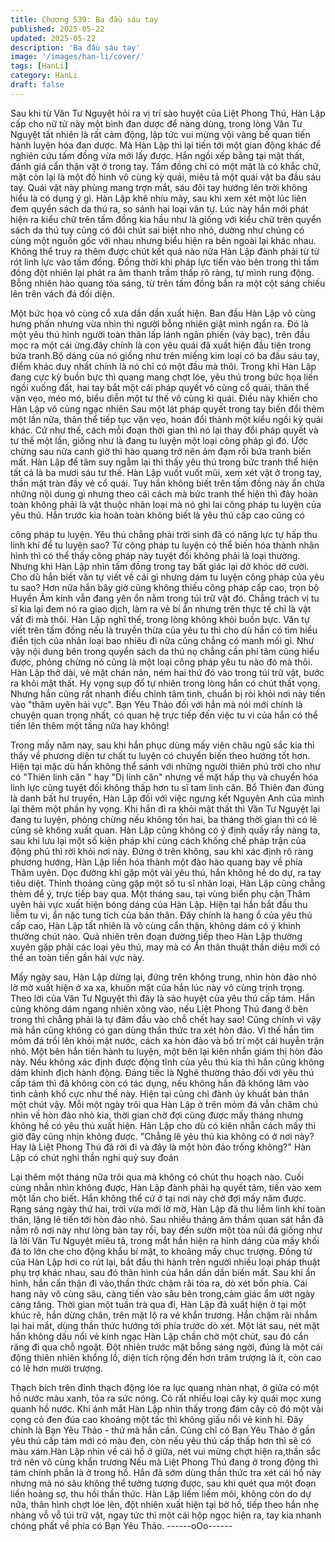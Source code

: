 ```yaml
---
title: Chương 539: Ba đầu sáu tay
published: 2025-05-22
updated: 2025-05-22
description: 'Ba đầu sáu tay'
image: '/images/han-li/cover/'
tags: [HanLi]
category: HanLi
draft: false
---
```


Sau khi từ Văn Tư Nguyệt hỏi ra vị trí sào huyệt của Liệt Phong
Thú, Hàn Lập cấp cho nữ tử này một bình đan dược để nàng
dùng, trong lòng Văn Tư Nguyệt tất nhiên là rất cảm động, lập tức
vui mừng vội vàng bế quan tiến hành luyện hóa đan dược.
Mà Hàn Lập thì lại tiến tới một gian động khác để nghiên cứu tấm
đồng vừa mới lấy được.
Hắn ngồi xếp bằng tại mật thất, đánh giá cẩn thận vật ở trong tay.
Tấm đồng chỉ có một mặt là có khắc chữ, mặt còn lại là một đồ
hình vô cùng kỳ quái, miêu tả một quái vật ba đầu sáu tay.
Quái vật này phùng mang trợn mắt, sáu đôi tay hướng lên trời
không hiểu là có dụng ý gì.
Hàn Lập khẽ nhíu mày, sau khi xem xét một lúc liên đem quyển
sách da thú ra, so sánh hai loại văn tự.
Lúc này hắn mới phát hiện ra kiểu chữ trên tấm đồng kia hầu như
là giống với kiểu chữ trên quyển sách da thú tuy cũng có đôi chút
sai biệt nho nhỏ, dường như chúng có cùng một nguồn gốc với
nhau nhưng biểu hiện ra bên ngoài lại khác nhau.
Không thể truy ra thêm được chút kết quả nào nữa Hàn Lập đành
phải từ từ rót linh lực vào tấm đồng.
Đồng thời khi pháp lực tiến vào bên trong thì tấm đồng đột nhiên
lại phát ra âm thanh trầm thấp rõ ràng, tự mình rung động.
Bỗng nhiên hào quang tỏa sáng, từ trên tấm đồng bắn ra một cột
sáng chiếu lên trên vách đá đối diện.

Một bức họa vô cùng cổ xưa dần dần xuất hiện.
Ban đầu Hàn Lập vô cùng hưng phấn nhưng vừa nhìn thì người
bỗng nhiên giật mình ngẩn ra.
Đó là một yêu thú hình người toàn thân lấp lánh ngân phiến (vảy
bạc), trên đầu mọc ra một cái ừng.đây chính là con yêu quái đã
xuất hiện đầu tiên trong bứa tranh.Bộ dáng của nó giống như trên
miếng kim loại có ba đầu sáu tay, điểm khác duy nhất chính là nó
chỉ có một đầu mà thôi.
Trong khi Hàn Lập đang cực kỳ buồn bực thì quang mang chợt
lóe, yêu thú trong bức họa liền ngồi xuống đất, hai tay bắt một cái
pháp quyết vô cùng cổ quái, thân thể vặn vẹo, méo mó, biểu diễn
một tư thế vô cùng kì quái.
Điều này khiến cho Hàn Lập vô cùng ngạc nhiên
Sau một lát pháp quyết trong tay biến đổi thêm một lần nữa, thân
thể tiếp tục vặn vẹo, hoán đổi thành một kiểu ngồi kỳ quái khác.
Cứ như thế, cách mỗi đoạn thời gian thì nó lại thay đổi pháp
quyết và tư thế một lần, giống như là đang tu luyện một loại công
pháp gì đó.
Ước chừng sau nửa canh giờ thì hào quang trở nên ảm đạm rồi
bứa tranh biến mất.
Hàn Lập để tâm suy ngẫm lại thì thấy yêu thú trong bức tranh thể
hiện tất cả là ba mươi sáu tư thế.
Hàn Lập vuốt vuốt mũi, xem xét vật ở trong tay, thần mặt tràn đầy
vẻ cổ quái.
Tuy hắn không biết trên tấm đồng này ẩn chứa những nội dung gì
nhưng theo cái cách mà bức tranh thể hiện thì đây hoàn toàn
không phải là vật thuộc nhân loại mà nó ghi lai công pháp tu luyện
của yêu thú.
Hắn trước kia hoàn toàn không biết là yêu thú cấp cao cũng có

công pháp tu luyện. Yêu thú chẳng phải trời sinh đã có năng lực
tự hấp thu linh khí để tu luyện sao?
Từ công pháp tu luyện có thể biến hóa thành nhân hình thì có thể
thấy công pháp này tuyệt đối không phải là loại thường.
Nhưng khi Hàn Lập nhìn tấm đồng trong tay bất giác lại dở khóc
dở cười.
Cho dù hắn biết văn tự viết về cái gì nhưng dám tu luyện công
pháp của yêu tu sao?
Hơn nữa hắn bây giờ cũng không thiếu công pháp cấp cao, trọn
bộ Huyền Âm kinh vẫn đang yên ổn nằm trong túi trữ vật đó.
Chẳng trách vị tu sĩ kia lại đem nó ra giao dịch, làm ra vẻ bí ẩn
nhưng trên thực tế chỉ là vật vất đi mà thôi.
Hàn Lập nghĩ thế, trong lòng không khỏi buồn bực.
Văn tự viết trên tấm đồng nếu là truyền thừa của yêu tu thì cho dù
hắn có tìm hiểu điển tịch của nhân loại bao nhiêu đi nữa cũng
chẳng có manh mối gì.
Như vậy nội dung bên trong quyển sách da thú nọ chẳng cần phí
tâm cũng hiểu được, phỏng chừng nó cũng là một loại công pháp
yêu tu nào đó mà thôi.
Hàn Lập thở dài, vẻ mặt chán nản, ném hai thứ đó vào trong túi
trữ vật, bước ra khỏi mật thất.
Hy vọng sụp đổ tự nhiên trong lòng hắn có chút thất vọng.
Nhưng hắn cũng rất nhanh điều chỉnh tâm tình, chuẩn bị ròi khỏi
nơi này tiến vào "thâm uyên hải vực".
Bạn Yêu Thảo đối với hắn mà nói mới chính là chuyện quan trọng
nhất, có quan hệ trực tiếp đến việc tu vi của hắn có thể tiến lên
thêm một tầng nữa hay không!

Trong mấy năm nay, sau khi hắn phục dùng mấy viên châu ngũ
sắc kia thì thấy về phương diện tư chất tu luyện có chuyển biến
theo hướng tốt hơn.
Hiện tại mặc dù hắn không thể sánh với những người thiên phú
trời cho như có "Thiên linh căn " hay "Dị linh căn" nhưng về mặt
hấp thụ và chuyển hóa linh lực cũng tuyệt đối không thấp hơn tu
sĩ tam linh căn.
Bổ Thiên đan đúng là danh bất hư truyền, Hàn Lập đối với việc
ngưng kết Nguyên Anh của mình lại thêm một phần hy vọng.
Khi hắn đi ra khỏi mật thất thì Văn Tư Nguyệt lại đang tu luyện,
phỏng chừng nếu không tốn hai, ba tháng thời gian thì có lẽ cũng
sẽ không xuất quan.
Hàn Lập cũng không có ý định quấy rầy nàng ta, sau khi lưu lại
một số kiện pháp khí cùng cách khống chế pháp trận của động
phủ thì rời khỏi nơi này.
Đứng ở trên không, sau khi xác định rõ ràng phương hướng, Hàn
Lập liền hóa thành một đào hào quang bay về phía Thâm uyên.
Dọc đường khi gặp một vài yêu thú, hắn không hề do dự, ra tay
tiêu diệt.
Thỉnh thoảng cũng gặp một số tu sĩ nhân loại, Hàn Lập cũng
chẳng thèm để ý, trực tiếp bay qua.
Một tháng sau, tại vùng biển phụ cận Thâm uyên hải vực xuất
hiện bóng dáng của Hàn Lập.
Hiện tại hắn bắt đầu thu liễm tu vi, ẩn nặc tung tích của bản thân.
Đây chính là hang ổ của yêu thú cấp cao, Hàn Lập tất nhiên là vô
cùng cẩn thận, không dám có ý khinh thường chút nào.
Quả nhiên trên đoạn đường tiếp theo Hàn Lập thường xuyên gặp
phải các loại yêu thú, may mà có Ẩn thân thuật thần diệu mới có
thể an toàn tiến gần hải vực này.

Mấy ngày sau, Hàn Lập dừng lại, đứng trên không trung, nhìn hòn
đảo nhỏ lờ mờ xuất hiện ở xa xa, khuôn mặt của hắn lúc này vô
cùng trịnh trọng.
Theo lời của Văn Tư Nguyệt thì đây là sào huyệt của yêu thú cấp
tám.
Hắn cũng không dám ngang nhiên xông vào, nếu Liệt Phong Thú
đang ở bên trong thì chẳng phải là tự đâm đầu vào chỗ chết hay
sao!
Cũng chính vì vậy mà hắn cũng không có gan dùng thần thức tra
xét hòn đảo.
Vì thế hắn tìm mỏm đá trồi lên khỏi mặt nước, cách xa hòn đảo và
bố trí một cái huyễn trận nhỏ.
Một bên hắn tiến hành tu luyện, một bên lại kiên nhẫn giám thị
hòn đảo này.
Nếu không xác định được động tĩnh của yêu thú kia thì hắn cũng
không dám khinh địch hành động.
Đáng tiếc là Nghê thường thảo đối với yêu thú cấp tám thì đã
không còn có tác dụng, nếu không hắn đã không lâm vào tình
cảnh khổ cực như thế này.
Hiện tại cũng chỉ đành ủy khuất bản thân một chút vậy.
Mỗi một ngày trôi qua Hàn Lập ở trên mỏm đá vẫn chăm chú nhìn
về hòn đảo nhỏ kia, thời gian chờ đợi cũng được mấy tháng
nhưng không hề có yêu thú xuất hiện.
Hàn Lập cho dù có kiên nhẫn cách mấy thì giờ đây cũng nhịn
không được.
"Chẳng lẽ yêu thú kia không có ở nơi này? Hay là Liệt Phong Thú
đã rời đi và đây là một hòn đảo trống không?" Hàn Lập có chút
nghi thần nghi quỷ suy đoán

Lại thêm một tháng nữa trôi qua mà không có chút thu hoạch nào.
Cuối cùng nhẫn nhìn không được, Hàn Lập đành phải hạ quyết
tâm, tiến vào xem một lần cho biết.
Hắn không thể cứ ở tại nơi này chờ đợi mấy năm được.
Rạng sáng ngày thứ hai, trời vừa mới lờ mờ, Hàn Lập đã thu liễm
linh khí toàn thân, lặng lẽ tiến tới hòn đảo nhỏ.
Sau nhiều tháng âm thầm quan sát hắn đã nắm rõ nơi này như
lòng bàn tay rồi, bay đến sườn một tòa núi đá giống như là lời
Văn Tư Nguyệt miêu tả, trong mắt hắn hiện ra hình dáng của mấy
khối đá to lớn che cho động khẩu bí mật, to khoảng mấy chục
trượng.
Đồng tử của Hàn Lập hơi co rút lại, bắt đầu thi hành trên người
nhiều loại pháp thuật phụ trợ khác nhau, sau đó thân hình của
hắn dần dần biến mất.
Sau khi ẩn hình, hắn cẩn thận đi vào,thần thức chậm rãi tỏa ra, dò
xét bốn phía.
Cái hang này vô cùng sâu, càng tiến vào sâu bên trong,cảm giác
ẩm ướt ngày càng tăng.
Thời gian một tuần trà qua đi, Hàn Lập đã xuất hiện ở tại một
khúc rẽ, hắn dừng chân, trên mặt lộ ra vẻ khẩn trương.
Hắn chậm rãi nhắm lại hai mắt, dùng thần thức hướng tới phía
trước dò xét.
Một lát sau, nét mặt hắn không dấu nổi vẻ kinh ngạc
Hàn Lập chần chờ một chút, sau đó cắn răng đi qua chỗ ngoặt.
Đột nhiên trước mặt bỗng sáng ngời, đúng là một cái động thiên
nhiên khổng lồ, diện tích rộng đến hơn trăm trượng là ít, còn cao
có lẽ hơn mười trượng.

Thạch bích trên đỉnh thạch động lóe ra lục quang nhàn nhạt, ở
giữa có một hồ nước màu xanh, tỏa ra sức nóng.
Có rất nhiều loại cây kỳ quái mọc xung quanh hồ nước.
Khi ánh mắt Hàn Lập nhìn thấy trong đám cây cỏ đó một vài cọng
cỏ đen đúa cao khoảng một tấc thì không giấu nổi vẻ kinh hỉ.
Đây chính là Bạn Yêu Thảo - thứ mà hắn cần.
Cũng chỉ có Bạn Yêu Thảo ở gần yêu thú cấp tám mới có màu
đen, còn nếu yêu thú cấp thấp hơn thì sẽ có màu xám.Hàn Lập
nhìn về cái hồ ở giữa, nét vui mừng chợt hiện ra,thần sắc trở nên
vô cùng khẩn trương
Nếu mà Liệt Phong Thú đang ở trong động thì tám chính phần là
ở trong hồ. Hắn đã sớm dùng thần thức tra xét cái hồ này nhưng
mà nó sâu không thể tưởng tượng được, sau khi quét qua một
đoạn liền hoảng sợ, thu hồi thần thức.
Hàn Lập liếm liếm môi, không còn do dự nữa, thân hình chợt lóe
lên, đột nhiên xuất hiện tại bờ hồ, tiếp theo hắn nhẹ nhàng vỗ vỗ
túi trữ vật, ngay tức thì một cái hộp ngọc hiện ra, tay kia nhanh
chóng phất về phía có Bạn Yêu Thảo.
------oOo------
